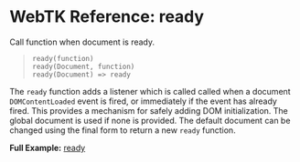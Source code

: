 WebTK Reference: ready
======================
Call function when document is ready.

> `ready(function)`  
> `ready(Document, function)`  
> `ready(Document) => ready`  

The `ready` function adds a listener which is called called when a document
`DOMContentLoaded` event is fired, or immediately if the event has already
fired.  This provides a mechanism for safely adding DOM initialization.  The
global document is used if none is provided.  The default document can be
changed using the final form to return a new `ready` function.

**Full Example:** [ready](../src/test/ready.html)

